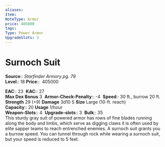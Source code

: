 ```yaml
---
aliases: 
Item:
NoteType: Armor
price: 405000 
tags: 
Type: Power Armor
UpgradeSlots: 3
---
```


# Surnoch Suit

**Source**:: _Starfinder Armory pg. 79_  
**Level**:: 18
**Price**::  405000  

**EAC**:: 23 
**KAC**:: 27  
**Max Dex Bonus** 3 
**Armor-Check-Penalty**:: -4 
**Speed**:: 30 ft., burrow 20 ft.  
**Strength** 29 (+9) **Damage** 3d10 S **Size** Large (10-ft. reach)  
**Capacity**:: 20 **Usage** 1/hour  
**Weapon-Slots**:: 4 
**Upgrade-slots**:: 3 
**Bulk**:: 35  
This sturdy gray suit of powered armor has rows of fine blades running along the body and limbs, which serve as digging claws it is often used by elite sapper teams to reach entrenched enemies. A surnoch suit grants you a burrow speed. You can tunnel through rock while wearing a surnoch suit, but your speed is reduced to 5 feet.

